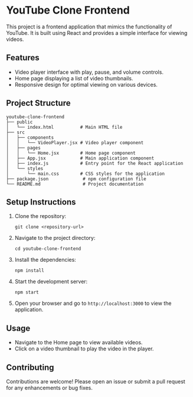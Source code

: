 # YouTube Clone Frontend

This project is a frontend application that mimics the functionality of YouTube. It is built using React and provides a simple interface for viewing videos.

## Features

- Video player interface with play, pause, and volume controls.
- Home page displaying a list of video thumbnails.
- Responsive design for optimal viewing on various devices.

## Project Structure

```
youtube-clone-frontend
├── public
│   └── index.html          # Main HTML file
├── src
│   ├── components
│   │   └── VideoPlayer.jsx # Video player component
│   ├── pages
│   │   └── Home.jsx        # Home page component
│   ├── App.jsx             # Main application component
│   ├── index.js            # Entry point for the React application
│   └── styles
│       └── main.css        # CSS styles for the application
├── package.json             # npm configuration file
└── README.md                # Project documentation
```

## Setup Instructions

1. Clone the repository:
   ```
   git clone <repository-url>
   ```

2. Navigate to the project directory:
   ```
   cd youtube-clone-frontend
   ```

3. Install the dependencies:
   ```
   npm install
   ```

4. Start the development server:
   ```
   npm start
   ```

5. Open your browser and go to `http://localhost:3000` to view the application.

## Usage

- Navigate to the Home page to view available videos.
- Click on a video thumbnail to play the video in the player.

## Contributing

Contributions are welcome! Please open an issue or submit a pull request for any enhancements or bug fixes.